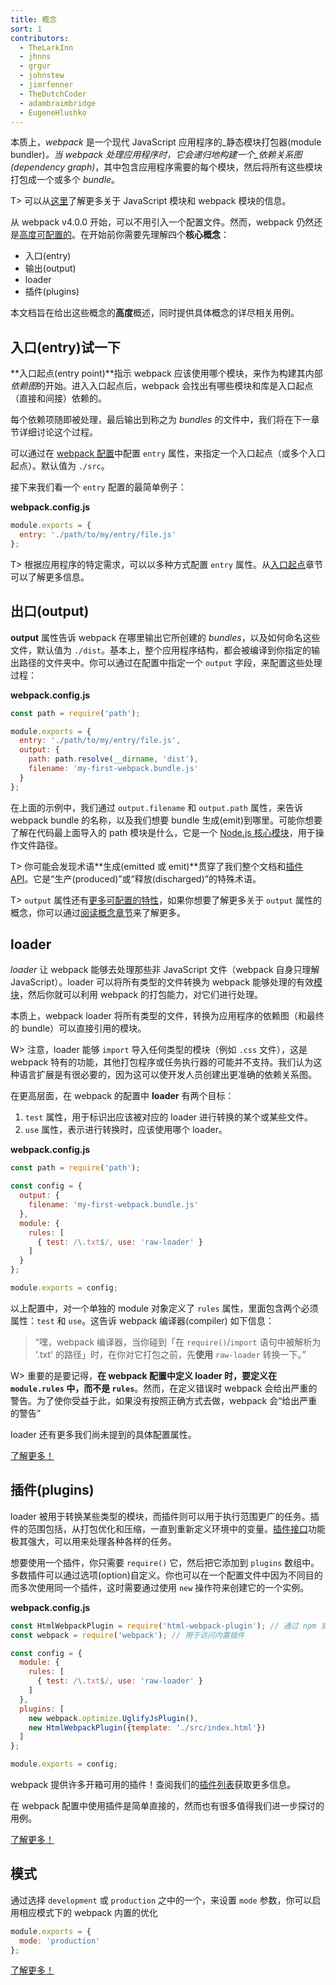 ```yaml
---
title: 概念
sort: 1
contributors:
  - TheLarkInn
  - jhnns
  - grgur
  - johnstew
  - jimrfenner
  - TheDutchCoder
  - adambraimbridge
  - EugeneHlushko
---
```


本质上，*webpack* 是一个现代 JavaScript 应用程序的_静态模块打包器(module bundler)_。当 webpack 处理应用程序时，它会递归地构建一个_依赖关系图(dependency graph)_，其中包含应用程序需要的每个模块，然后将所有这些模块打包成一个或多个 _bundle_。

T> 可以从[这里](/concepts/modules)了解更多关于 JavaScript 模块和 webpack 模块的信息。

从 webpack v4.0.0 开始，可以不用引入一个配置文件。然而，webpack 仍然还是[高度可配置的](/configuration)。在开始前你需要先理解四个**核心概念**：

- 入口(entry)
- 输出(output)
- loader
- 插件(plugins)

本文档旨在给出这些概念的**高度**概述，同时提供具体概念的详尽相关用例。


## 入口(entry)试一下

**入口起点(entry point)**指示 webpack 应该使用哪个模块，来作为构建其内部*依赖图*的开始。进入入口起点后，webpack 会找出有哪些模块和库是入口起点（直接和间接）依赖的。

每个依赖项随即被处理，最后输出到称之为 *bundles* 的文件中，我们将在下一章节详细讨论这个过程。

可以通过在 [webpack 配置](/configuration)中配置 `entry` 属性，来指定一个入口起点（或多个入口起点）。默认值为 `./src`。

接下来我们看一个 `entry` 配置的最简单例子：

__webpack.config.js__

``` js
module.exports = {
  entry: './path/to/my/entry/file.js'
};
```

T> 根据应用程序的特定需求，可以以多种方式配置 `entry` 属性。从[入口起点](/concepts/entry-points)章节可以了解更多信息。


## 出口(output)

**output** 属性告诉 webpack 在哪里输出它所创建的 *bundles*，以及如何命名这些文件，默认值为 `./dist`。基本上，整个应用程序结构，都会被编译到你指定的输出路径的文件夹中。你可以通过在配置中指定一个 `output` 字段，来配置这些处理过程：

__webpack.config.js__

```javascript
const path = require('path');

module.exports = {
  entry: './path/to/my/entry/file.js',
  output: {
    path: path.resolve(__dirname, 'dist'),
    filename: 'my-first-webpack.bundle.js'
  }
};
```

在上面的示例中，我们通过 `output.filename` 和 `output.path` 属性，来告诉 webpack bundle 的名称，以及我们想要 bundle 生成(emit)到哪里。可能你想要了解在代码最上面导入的 path 模块是什么，它是一个 [Node.js 核心模块](https://nodejs.org/api/modules.html)，用于操作文件路径。

T> 你可能会发现术语**生成(emitted 或 emit)**贯穿了我们整个文档和[插件 API](/api/plugins)。它是“生产(produced)”或“释放(discharged)”的特殊术语。

T> `output` 属性还有[更多可配置的特性](/configuration/output)，如果你想要了解更多关于 `output` 属性的概念，你可以通过[阅读概念章节](/concepts/output)来了解更多。


## loader

*loader* 让 webpack 能够去处理那些非 JavaScript 文件（webpack 自身只理解 JavaScript）。loader 可以将所有类型的文件转换为 webpack 能够处理的有效[模块](/concepts/modules)，然后你就可以利用 webpack 的打包能力，对它们进行处理。

本质上，webpack loader 将所有类型的文件，转换为应用程序的依赖图（和最终的 bundle）可以直接引用的模块。

W> 注意，loader 能够 `import` 导入任何类型的模块（例如 `.css` 文件），这是 webpack 特有的功能，其他打包程序或任务执行器的可能并不支持。我们认为这种语言扩展是有很必要的，因为这可以使开发人员创建出更准确的依赖关系图。

在更高层面，在 webpack 的配置中 __loader__ 有两个目标：

1. `test` 属性，用于标识出应该被对应的 loader 进行转换的某个或某些文件。
2. `use` 属性，表示进行转换时，应该使用哪个 loader。

__webpack.config.js__

```javascript
const path = require('path');

const config = {
  output: {
    filename: 'my-first-webpack.bundle.js'
  },
  module: {
    rules: [
      { test: /\.txt$/, use: 'raw-loader' }
    ]
  }
};

module.exports = config;
```

以上配置中，对一个单独的 module 对象定义了 `rules` 属性，里面包含两个必须属性：`test` 和 `use`。这告诉 webpack 编译器(compiler) 如下信息：

> “嘿，webpack 编译器，当你碰到「在 `require()`/`import` 语句中被解析为 '.txt' 的路径」时，在你对它打包之前，先**使用** `raw-loader` 转换一下。”

W> 重要的是要记得，**在 webpack 配置中定义 loader 时，要定义在 `module.rules` 中，而不是 `rules`**。然而，在定义错误时 webpack 会给出严重的警告。为了使你受益于此，如果没有按照正确方式去做，webpack 会“给出严重的警告”

loader 还有更多我们尚未提到的具体配置属性。

[了解更多！](/concepts/loaders)


## 插件(plugins)

loader 被用于转换某些类型的模块，而插件则可以用于执行范围更广的任务。插件的范围包括，从打包优化和压缩，一直到重新定义环境中的变量。[插件接口](/api/plugins)功能极其强大，可以用来处理各种各样的任务。

想要使用一个插件，你只需要 `require()` 它，然后把它添加到 `plugins` 数组中。多数插件可以通过选项(option)自定义。你也可以在一个配置文件中因为不同目的而多次使用同一个插件，这时需要通过使用 `new` 操作符来创建它的一个实例。

**webpack.config.js**

```javascript
const HtmlWebpackPlugin = require('html-webpack-plugin'); // 通过 npm 安装
const webpack = require('webpack'); // 用于访问内置插件

const config = {
  module: {
    rules: [
      { test: /\.txt$/, use: 'raw-loader' }
    ]
  },
  plugins: [
    new webpack.optimize.UglifyJsPlugin(),
    new HtmlWebpackPlugin({template: './src/index.html'})
  ]
};

module.exports = config;
```

webpack 提供许多开箱可用的插件！查阅我们的[插件列表](/plugins)获取更多信息。

在 webpack 配置中使用插件是简单直接的，然而也有很多值得我们进一步探讨的用例。

[了解更多！](/concepts/plugins)


## 模式

通过选择 `development` 或 `production` 之中的一个，来设置 `mode` 参数，你可以启用相应模式下的 webpack 内置的优化

```javascript
module.exports = {
  mode: 'production'
};
```

[了解更多！](/concepts/mode)

